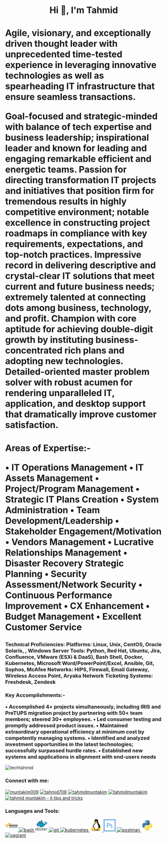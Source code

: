 <h1 align="center">Hi 👋, I'm Tahmid</h1>



<h1 align="left">


<p align="left">
  
Agile, visionary, and exceptionally driven thought leader with unprecedented time-tested experience in leveraging innovative technologies as well as spearheading IT infrastructure that ensure seamless transactions. 

Goal-focused and strategic-minded with balance of tech expertise and business leadership; inspirational leader and known for leading and engaging remarkable efficient and energetic teams. Passion for directing transformation IT projects and initiatives that position firm for tremendous results in highly competitive environment; notable excellence in constructing project roadmaps in compliance with key requirements, expectations, and top-notch practices. Impressive record in delivering descriptive and crystal-clear IT solutions that meet current and future business needs; extremely talented at connecting dots among business, technology, and profit. Champion with core aptitude for achieving double-digit growth by instituting business-concentrated rich plans and adopting new technologies. Detailed-oriented master problem solver with robust acumen for rendering unparalleled IT, application, and desktop support that dramatically improve customer satisfaction.
</p>
  
</h1>

<h1 align="left">
  
Areas of Expertise:-
  
  
• IT Operations Management
• IT Assets Management 
• Project/Program Management
• Strategic IT Plans Creation
• System Administration • Team Development/Leadership
• Stakeholder Engagement/Motivation
• Vendors Management
• Lucrative Relationships Management
• Disaster Recovery Strategic Planning • Security Assessment/Network Security
• Continuous Performance Improvement
• CX Enhancement
• Budget Management
• Excellent Customer Service

</h1>

<h3 align="left">
  
Technical Proficiencies:
Platforms: Linux, Unix, CentOS, Oracle Solaris, , Windows Server 
Tools: Python, Red Hat, Ubuntu, Jira, Confluence, VMware (ESXi & DaaS), Bash Shell, Docker, Kubernetes, Microsoft Word/PowerPoint/Excel, Ansible, Git, Sophos, McAfee
Networks: HIPS, Firewall, Email Gateway, Wireless Access Point, Aryaka Network
Ticketing Systems: Freshdesk, Zendesk

</h3>

<h3 align="left">

Key Accomplishments:- 

• Accomplished 4+ projects simultaneously, including IRIS and PreTUPS migration project by partnering with 50+ team members; steered 30+ employees. 
• Led consumer testing and promptly addressed product issues. 
• Maintained extraordinary operational efficiency at minimum cost by competently managing systems. 
• Identified and analyzed investment opportunities in the latest technologies; successfully surpassed hurdle rates. 
• Established new systems and applications in alignment with end-users needs

</h3>


<p align="left"> <img src="https://komarev.com/ghpvc/?username=techtahmid&label=Profile%20views&color=0e75b6&style=flat" alt="techtahmid" /> </p>

<h3 align="left">Connect with me:</h3>
<p align="left">
<a href="https://twitter.com/muntakim009" target="blank"><img align="center" src="https://raw.githubusercontent.com/rahuldkjain/github-profile-readme-generator/master/src/images/icons/Social/twitter.svg" alt="muntakim009" height="30" width="40" /></a>
<a href="https://linkedin.com/in/tahmid708" target="blank"><img align="center" src="https://raw.githubusercontent.com/rahuldkjain/github-profile-readme-generator/master/src/images/icons/Social/linked-in-alt.svg" alt="tahmid708" height="30" width="40" /></a>
<a href="https://fb.com/tahmidmuntakim" target="blank"><img align="center" src="https://raw.githubusercontent.com/rahuldkjain/github-profile-readme-generator/master/src/images/icons/Social/facebook.svg" alt="tahmidmuntakim" height="30" width="40" /></a>
<a href="https://instagram.com/tahmidmuntakim" target="blank"><img align="center" src="https://raw.githubusercontent.com/rahuldkjain/github-profile-readme-generator/master/src/images/icons/Social/instagram.svg" alt="tahmidmuntakim" height="30" width="40" /></a>
<a href="https://www.youtube.com/channel/UCNrSkd3oUJH9aVwd-TPgpmA" target="blank"><img align="center" src="https://raw.githubusercontent.com/rahuldkjain/github-profile-readme-generator/master/src/images/icons/Social/youtube.svg" alt="tahmid muntakim - it tips and tricks" height="30" width="40" /></a>
</p>

<h3 align="left">Languages and Tools:</h3>
<p align="left"> <a href="https://aws.amazon.com" target="_blank" rel="noreferrer"> <img src="https://raw.githubusercontent.com/devicons/devicon/master/icons/amazonwebservices/amazonwebservices-original-wordmark.svg" alt="aws" width="40" height="40"/> </a> <a href="https://www.gnu.org/software/bash/" target="_blank" rel="noreferrer"> <img src="https://www.vectorlogo.zone/logos/gnu_bash/gnu_bash-icon.svg" alt="bash" width="40" height="40"/> </a> <a href="https://www.docker.com/" target="_blank" rel="noreferrer"> <img src="https://raw.githubusercontent.com/devicons/devicon/master/icons/docker/docker-original-wordmark.svg" alt="docker" width="40" height="40"/> </a> <a href="https://git-scm.com/" target="_blank" rel="noreferrer"> <img src="https://www.vectorlogo.zone/logos/git-scm/git-scm-icon.svg" alt="git" width="40" height="40"/> </a> <a href="https://kubernetes.io" target="_blank" rel="noreferrer"> <img src="https://www.vectorlogo.zone/logos/kubernetes/kubernetes-icon.svg" alt="kubernetes" width="40" height="40"/> </a> <a href="https://www.linux.org/" target="_blank" rel="noreferrer"> <img src="https://raw.githubusercontent.com/devicons/devicon/master/icons/linux/linux-original.svg" alt="linux" width="40" height="40"/> </a> <a href="https://www.photoshop.com/en" target="_blank" rel="noreferrer"> <img src="https://raw.githubusercontent.com/devicons/devicon/master/icons/photoshop/photoshop-line.svg" alt="photoshop" width="40" height="40"/> </a> <a href="https://postman.com" target="_blank" rel="noreferrer"> <img src="https://www.vectorlogo.zone/logos/getpostman/getpostman-icon.svg" alt="postman" width="40" height="40"/> </a> <a href="https://www.python.org" target="_blank" rel="noreferrer"> <img src="https://raw.githubusercontent.com/devicons/devicon/master/icons/python/python-original.svg" alt="python" width="40" height="40"/> </a> <a href="https://www.vagrantup.com/" target="_blank" rel="noreferrer"> <img src="https://www.vectorlogo.zone/logos/vagrantup/vagrantup-icon.svg" alt="vagrant" width="40" height="40"/> </a> </p>
